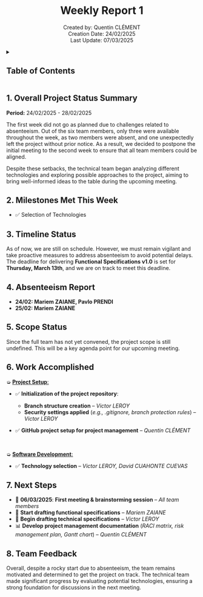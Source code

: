 <h1 align="center"> Weekly Report 1 </h1>

<p align="center">
Created by: Quentin CLÉMENT <br> Creation Date: 24/02/2025 <br> Last Update: 07/03/2025
</p>

<details>
<summary>

## Table of Contents

</summary>

- [Table of Contents](#table-of-contents)
- [1. Overall Project Status Summary](#1-overall-project-status-summary)
- [2. Milestones Met This Week](#2-milestones-met-this-week)
- [3. Timeline Status](#3-timeline-status)
- [4. Absenteeism Report](#4-absenteeism-report)
- [5. Scope Status](#5-scope-status)
- [6. Work Accomplished](#6-work-accomplished)
- [7. Next Steps](#7-next-steps)
- [8. Team Feedback](#8-team-feedback)

</details>

## 1. Overall Project Status Summary

**Period:** 24/02/2025 - 28/02/2025  

The first week did not go as planned due to challenges related to absenteeism. Out of the six team members, only three were available throughout the week, as two members were absent, and one unexpectedly left the project without prior notice. As a result, we decided to postpone the initial meeting to the second week to ensure that all team members could be aligned.  

Despite these setbacks, the technical team began analyzing different technologies and exploring possible approaches to the project, aiming to bring well-informed ideas to the table during the upcoming meeting.  

## 2. Milestones Met This Week

- ✅ Selection of Technologies  

## 3. Timeline Status

As of now, we are still on schedule. However, we must remain vigilant and take proactive measures to address absenteeism to avoid potential delays. The deadline for delivering **Functional Specifications v1.0** is set for **Thursday, March 13th**, and we are on track to meet this deadline.  

## 4. Absenteeism Report

- **24/02: Mariem ZAIANE, Pavlo PRENDI**  
- **25/02: Mariem ZAIANE**  

## 5. Scope Status

Since the full team has not yet convened, the project scope is still undefined. This will be a key agenda point for our upcoming meeting.  

## 6. Work Accomplished  

➭ <ins>**Project Setup**<ins>:  

- ✅ **Initialization of the project repository**:  
  - **Branch structure creation** – _Victor LEROY_  
  - **Security settings applied** (_e.g., .gitignore, branch protection rules_) – _Victor LEROY_  

- ✅ **GitHub project setup for project management** – _Quentin CLÉMENT_  

<br>

➭ <ins>**Software Development**<ins>:  

- ✅ **Technology selection** – _Victor LEROY, David CUAHONTE CUEVAS_  

## 7. Next Steps  

- 🧠 **06/03/2025**: **First meeting & brainstorming session** – _All team members_  
- 📅 **Start drafting functional specifications** – _Mariem ZAIANE_  
- 📝 **Begin drafting technical specifications** – _Victor LEROY_  
- 📊 **Develop project management documentation** (_RACI matrix, risk management plan, Gantt chart_) – _Quentin CLÉMENT_  

## 8. Team Feedback  

Overall, despite a rocky start due to absenteeism, the team remains motivated and determined to get the project on track. The technical team made significant progress by evaluating potential technologies, ensuring a strong foundation for discussions in the next meeting.  